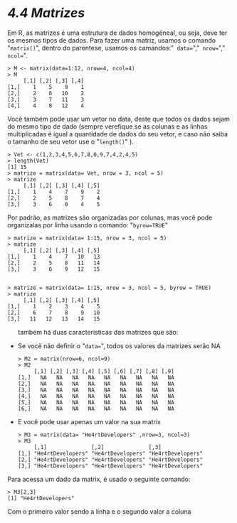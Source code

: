 <h1><b><i>4.4 Matrizes</i></b></h1>
<p>Em R, as matrizes é uma estrutura de dados homogêneal, ou seja, deve ter os mesmos tipos de dados. Para fazer uma matriz, usamos o comando "<code>matrix()</code>", dentro do parentese, usamos os camandos:"<code> data=</code>","<code> nrow=</code>","<code> ncol=</code>".</p>


    > M <- matrix(data=1:12, nrow=4, ncol=4)
    > M
         [,1] [,2] [,3] [,4]
    [1,]    1    5    9    1
    [2,]    2    6   10    2
    [3,]    3    7   11    3
    [4,]    4    8   12    4

<p>Você também pode usar um vetor no data, deste que todos os dados sejam do mesmo tipo de dado (sempre verefique se as colunas e as linhas multiplicadas é igual a quantidade de dados do seu vetor, e caso não saiba o tamanho de seu vetor use o "<code>length()</code>" ).</p>

    > Vet <- c(1,2,3,4,5,6,7,8,0,9,7,4,2,4,5)
    > length(Vet)
    [1] 15 
    > matrize = matrix(data= Vet, nrow = 3, ncol = 5)
    > matrize
         [,1] [,2] [,3] [,4] [,5]
    [1,]    1    4    7    9    2
    [2,]    2    5    8    7    4
    [3,]    3    6    0    4    5

<p>Por padrão, as matrizes são organizadas por colunas, mas você pode organizalas por linha usando o comando: "<code>byrow=TRUE</code>"</p>

    > matrize = matrix(data= 1:15, nrow = 3, ncol = 5)
    > matrize
         [,1] [,2] [,3] [,4] [,5]
    [1,]    1    4    7   10   13
    [2,]    2    5    8   11   14
    [3,]    3    6    9   12   15
    

    > matrize = matrix(data= 1:15, nrow = 3, ncol = 5, byrow = TRUE)
    > matrize
         [,1] [,2] [,3] [,4] [,5]
    [1,]    1    2    3    4    5
    [2,]    6    7    8    9   10
    [3,]   11   12   13   14   15

<ul>
<p>também há duas caracteristicas das matrizes que são:</p>
<li>Se você não definir o "<code>data=</code>", todos os valores da matrizes serão NA</li>

    > M2 = matrix(nrow=6, ncol=9)
    > M2
         [,1] [,2] [,3] [,4] [,5] [,6] [,7] [,8] [,9]
    [1,]   NA   NA   NA   NA   NA   NA   NA   NA   NA
    [2,]   NA   NA   NA   NA   NA   NA   NA   NA   NA
    [3,]   NA   NA   NA   NA   NA   NA   NA   NA   NA
    [4,]   NA   NA   NA   NA   NA   NA   NA   NA   NA
    [5,]   NA   NA   NA   NA   NA   NA   NA   NA   NA
    [6,]   NA   NA   NA   NA   NA   NA   NA   NA   NA

<li>E você pode usar apenas um valor na sua matrix</li>

    > M3 = matrix(data= "He4rtDevelopers" ,nrow=3, ncol=3) 
    > M3 
         [,1]              [,2]              [,3]             
    [1,] "He4rtDevelopers" "He4rtDevelopers" "He4rtDevelopers"
    [2,] "He4rtDevelopers" "He4rtDevelopers" "He4rtDevelopers"
    [3,] "He4rtDevelopers" "He4rtDevelopers" "He4rtDevelopers"

</ul>
<p>Para acessa um dado da matrix, é usado o seguinte comando:</p>

    > M3[2,3]
    [1] "He4rtDevelopers"

<p>Com o primeiro valor sendo a linha e o segundo valor a coluna</p>